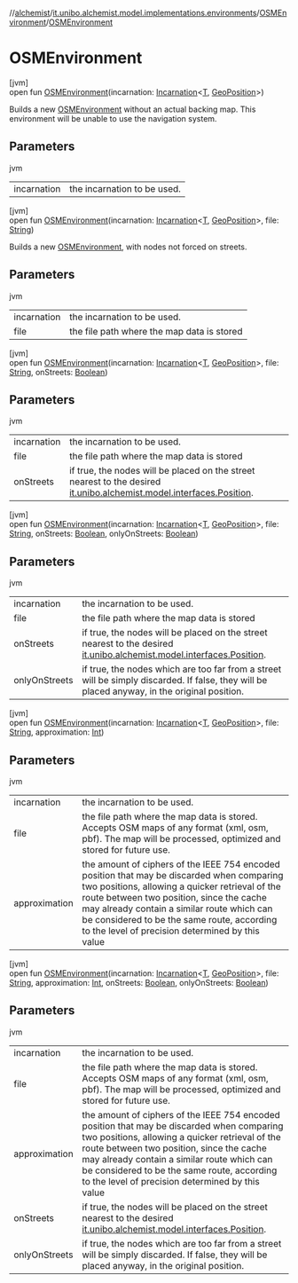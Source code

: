 //[alchemist](../../../index.md)/[it.unibo.alchemist.model.implementations.environments](../index.md)/[OSMEnvironment](index.md)/[OSMEnvironment](-o-s-m-environment.md)

# OSMEnvironment

[jvm]\
open fun [OSMEnvironment](-o-s-m-environment.md)(incarnation: [Incarnation](../../it.unibo.alchemist.model.interfaces/-incarnation/index.md)<[T](../../it.unibo.alchemist.model.implementations.linkingrules/-link-nodes-within-routing-range/index.md), [GeoPosition](../../it.unibo.alchemist.model.interfaces/-geo-position/index.md)>)

Builds a new [OSMEnvironment](index.md) without an actual backing map. This environment will be unable to use the navigation system.

## Parameters

jvm

| | |
|---|---|
| incarnation | the incarnation to be used. |

[jvm]\
open fun [OSMEnvironment](-o-s-m-environment.md)(incarnation: [Incarnation](../../it.unibo.alchemist.model.interfaces/-incarnation/index.md)<[T](../../it.unibo.alchemist.model.implementations.linkingrules/-link-nodes-within-routing-range/index.md), [GeoPosition](../../it.unibo.alchemist.model.interfaces/-geo-position/index.md)>, file: [String](https://docs.oracle.com/javase/8/docs/api/java/lang/String.html))

Builds a new [OSMEnvironment](index.md), with nodes not forced on streets.

## Parameters

jvm

| | |
|---|---|
| incarnation | the incarnation to be used. |
| file | the file path where the map data is stored |

[jvm]\
open fun [OSMEnvironment](-o-s-m-environment.md)(incarnation: [Incarnation](../../it.unibo.alchemist.model.interfaces/-incarnation/index.md)<[T](../../it.unibo.alchemist.model.implementations.linkingrules/-link-nodes-within-routing-range/index.md), [GeoPosition](../../it.unibo.alchemist.model.interfaces/-geo-position/index.md)>, file: [String](https://docs.oracle.com/javase/8/docs/api/java/lang/String.html), onStreets: [Boolean](https://kotlinlang.org/api/latest/jvm/stdlib/kotlin/-boolean/index.html))

## Parameters

jvm

| | |
|---|---|
| incarnation | the incarnation to be used. |
| file | the file path where the map data is stored |
| onStreets | if true, the nodes will be placed on the street nearest to the desired [it.unibo.alchemist.model.interfaces.Position](../../it.unibo.alchemist.model.interfaces/-position/index.md). |

[jvm]\
open fun [OSMEnvironment](-o-s-m-environment.md)(incarnation: [Incarnation](../../it.unibo.alchemist.model.interfaces/-incarnation/index.md)<[T](../../it.unibo.alchemist.model.implementations.linkingrules/-link-nodes-within-routing-range/index.md), [GeoPosition](../../it.unibo.alchemist.model.interfaces/-geo-position/index.md)>, file: [String](https://docs.oracle.com/javase/8/docs/api/java/lang/String.html), onStreets: [Boolean](https://kotlinlang.org/api/latest/jvm/stdlib/kotlin/-boolean/index.html), onlyOnStreets: [Boolean](https://kotlinlang.org/api/latest/jvm/stdlib/kotlin/-boolean/index.html))

## Parameters

jvm

| | |
|---|---|
| incarnation | the incarnation to be used. |
| file | the file path where the map data is stored |
| onStreets | if true, the nodes will be placed on the street nearest to the desired [it.unibo.alchemist.model.interfaces.Position](../../it.unibo.alchemist.model.interfaces/-position/index.md). |
| onlyOnStreets | if true, the nodes which are too far from a street will be simply discarded. If false, they will be placed anyway, in the original position. |

[jvm]\
open fun [OSMEnvironment](-o-s-m-environment.md)(incarnation: [Incarnation](../../it.unibo.alchemist.model.interfaces/-incarnation/index.md)<[T](../../it.unibo.alchemist.model.implementations.linkingrules/-link-nodes-within-routing-range/index.md), [GeoPosition](../../it.unibo.alchemist.model.interfaces/-geo-position/index.md)>, file: [String](https://docs.oracle.com/javase/8/docs/api/java/lang/String.html), approximation: [Int](https://kotlinlang.org/api/latest/jvm/stdlib/kotlin/-int/index.html))

## Parameters

jvm

| | |
|---|---|
| incarnation | the incarnation to be used. |
| file | the file path where the map data is stored. Accepts OSM maps of any format (xml, osm, pbf). The map will be processed, optimized and stored for future use. |
| approximation | the amount of ciphers of the IEEE 754 encoded position that may be discarded when comparing two positions, allowing a quicker retrieval of the route between two position, since the cache may already contain a similar route which can be considered to be the same route, according to the level of precision determined by this value |

[jvm]\
open fun [OSMEnvironment](-o-s-m-environment.md)(incarnation: [Incarnation](../../it.unibo.alchemist.model.interfaces/-incarnation/index.md)<[T](../../it.unibo.alchemist.model.implementations.linkingrules/-link-nodes-within-routing-range/index.md), [GeoPosition](../../it.unibo.alchemist.model.interfaces/-geo-position/index.md)>, file: [String](https://docs.oracle.com/javase/8/docs/api/java/lang/String.html), approximation: [Int](https://kotlinlang.org/api/latest/jvm/stdlib/kotlin/-int/index.html), onStreets: [Boolean](https://kotlinlang.org/api/latest/jvm/stdlib/kotlin/-boolean/index.html), onlyOnStreets: [Boolean](https://kotlinlang.org/api/latest/jvm/stdlib/kotlin/-boolean/index.html))

## Parameters

jvm

| | |
|---|---|
| incarnation | the incarnation to be used. |
| file | the file path where the map data is stored. Accepts OSM maps of any format (xml, osm, pbf). The map will be processed, optimized and stored for future use. |
| approximation | the amount of ciphers of the IEEE 754 encoded position that may be discarded when comparing two positions, allowing a quicker retrieval of the route between two position, since the cache may already contain a similar route which can be considered to be the same route, according to the level of precision determined by this value |
| onStreets | if true, the nodes will be placed on the street nearest to the desired [it.unibo.alchemist.model.interfaces.Position](../../it.unibo.alchemist.model.interfaces/-position/index.md). |
| onlyOnStreets | if true, the nodes which are too far from a street will be simply discarded. If false, they will be placed anyway, in the original position. |
